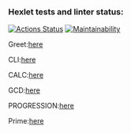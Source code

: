 ### Hexlet tests and linter status:
[![Actions Status](https://github.com/NikitaRepeat/java-project-61/workflows/hexlet-check/badge.svg)](https://github.com/NikitaRepeat/java-project-61/actions)
[![Maintainability](https://api.codeclimate.com/v1/badges/2d9f8b4c61a7d0c05365/maintainability)](https://codeclimate.com/github/NikitaRepeat/java-project-61/maintainability)

Greet:[here](https://asciinema.org/a/i6ng4vL2xhFsTTB2h8pfenVBe)

CLI:[here](https://asciinema.org/a/NK9WDLm8baJwUGEXyBc4hfstk)

CALC:[here](https://asciinema.org/a/AyFXKQFkmdMF5UvnDtwtxs40i)

GCD:[here](https://asciinema.org/a/jFnvQuFXFHftGBV6RnmUbiDBj)

PROGRESSION:[here](https://asciinema.org/a/Z1TxohKwM0pKzTjRiGyngxlyE)

Prime:[here](https://asciinema.org/a/8drRhqs6B5LCtfgEcDtB9JBS1)
